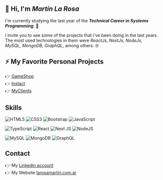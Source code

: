 ## 👋 Hi, I'm *Martín La Rosa*
I'm currently studying the last year of the ***Technical Career in Systems Programming***. 🤙   

I invite you to see some of the projects that i've been doing in the last years. The most used technologies in them were *ReactJs, NextJs, NodeJs, MySQL, MongoDB, GraphQL*, among others. 🤓

## ⚡ My Favorite Personal Projects 
👉 [GameShop](https://github.com/MartinLaRosa27/GameShop)  
👉 [Instact](https://github.com/MartinLaRosa27/Instact)  
👉 [MyClients](https://github.com/MartinLaRosa27/MyClients)  

## Skills 
![HTML5](https://img.shields.io/badge/html5-%23E34F26.svg?style=for-the-badge&logo=html5&logoColor=white)
![CSS3](https://img.shields.io/badge/css3-%231572B6.svg?style=for-the-badge&logo=css3&logoColor=white)
![Bootstrap](https://img.shields.io/badge/bootstrap-%23563D7C.svg?style=for-the-badge&logo=bootstrap&logoColor=white)
![JavaScript](https://img.shields.io/badge/javascript-%23323330.svg?style=for-the-badge&logo=javascript&logoColor=%23F7DF1E)

![TypeScript](https://img.shields.io/badge/typescript-%23007ACC.svg?style=for-the-badge&logo=typescript&logoColor=white)
![React](https://img.shields.io/badge/react-%2320232a.svg?style=for-the-badge&logo=react&logoColor=%2361DAFB)
![Next JS](https://img.shields.io/badge/Next-black?style=for-the-badge&logo=next.js&logoColor=white)
![NodeJS](https://img.shields.io/badge/node.js-6DA55F?style=for-the-badge&logo=node.js&logoColor=white)

![MySQL](https://img.shields.io/badge/mysql-%2300f.svg?style=for-the-badge&logo=mysql&logoColor=white)
![MongoDB](https://img.shields.io/badge/MongoDB-%234ea94b.svg?style=for-the-badge&logo=mongodb&logoColor=white)
![GraphQL](https://img.shields.io/badge/-GraphQL-E10098?style=for-the-badge&logo=graphql&logoColor=white)


## Contact
👉 My [Linkedin account](https://www.linkedin.com/in/martin-la-rosa/)   
👉 My Website [larosamartin.com.ar](https://larosamartin.com.ar/)
